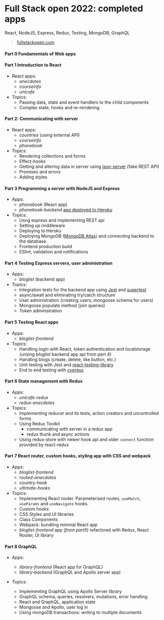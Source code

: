 # Full Stack open 2022: completed apps
React, NodeJS, Express, Redux, Testing, MongoDB, GraphQL

> [fullstackopen.com](https://fullstackopen.com/en)

#### **Part 0 Fundamentals of Web apps**
#### **Part 1 Introduction to React**
  - React apps:
    - *anecdotes* 
    - *courseinfo*
    - *unicafe*
  - Topics:
    - Passing data, state and event handlers to the child components
    - Complex state, hooks and re-rendering

#### **Part 2: Communicating with server**
  - React apps:
    - *countries* (using external API)
    - *courseinfo* 
    - *phonebook* 
  - Topics:
    - Rendering collections and forms 
    - Effect-hooks
    - Getting and altering data in server using [json-server](https://github.com/typicode/json-server) (fake REST API)
    - Promises and errors
    - Adding styles

#### **Part 3 Programming a server with NodeJS and Express**
  - Apps:
    - *phonebook* (React app)
    - *phonebook-backend* [app deployed to Heroku](https://tranquil-savannah-80727.herokuapp.com)
  - Topics:
    - Usng express and implementing REST api
    - Setting up middleware
    - Deploying to Heroku
    - Deploying MongoDB ([MongoDB Atlas](https://www.mongodb.com/atlas/database)) and connecting backend to the database.
    - Frontend production build
    - ESlint, validation and notifications

#### **Part 4 Testing Express servers, user administration**
  - Apps:
    - *bloglist* (backend app)
  - Topics:
    - Integration tests for the backend app using [Jest](https://jestjs.io/) and [supertest](https://github.com/visionmedia/supertest)  
    - async/await and eliminating try/catch structure 
    - User administration (creating users, mongoose schema for users)
    - Mongoose populate method (join queries)
    - Token administration 

#### **Part 5 Testing React apps**
  - Apps:
    - *bloglist-frontend*
  - Topics:
    - Handling login with React, token authentication and localstorage (unsing *bloglist* backend app api from part 4) 
    - Handling blogs (create, delete, like button, etc.)
    - Unit testing with Jest and [react-testing-library](https://github.com/testing-library/react-testing-library)
    - End to end testing with [cypress](https://www.cypress.io/)

#### **Part 6 State management with Redux**
  - Apps:
    - *unicafe-redux*
    - *redux-anecdotes*
  - Topics:
    - Implementing reducer and its tests, action creators and uncontrolled forms
    - Using Redux Toolkit
      - communicating with server in a redux app
      - redux thunk and async actions
    - Using redux-store with newer hook api and older `connect` function provided by react-redux

#### **Part 7 React router, custom hooks, styling app with CSS and webpack**
  - Apps:
    - *bloglist-frontend*
    - *routed-anecdotes*
    - *country-hook*
    - *ultimate-hooks*
  - Topics: 
    - Implementing React router. Parameterised routes, `useMatch`, `useParams` and `useNavigate` hooks.
    - Custom hooks
    - CSS Styles and UI libraries
    - Class Components
    - Webpack: bundling minimal React app 
    - *bloglist-frontend* app (*from part5*) refactored with Redux, React Router, UI library

#### **Part 8 GraphQL**
  - Apps:
    - *library-frontend* (React app for GraphQL)
    - *library-backend* (GraphQL and Apollo server app)

  - Topics: 
    - Implementing GraphQL using Apollo Server library
    - GraphQL schema, queries, resolvers, mutations, error handling
    - React and GraphQL, application state
    - Mongoose and Apollo, user log in
    - Using mongoDB transactions: writing to multiple documents